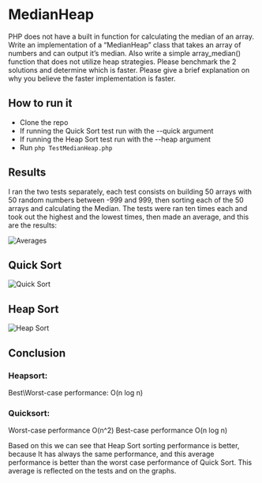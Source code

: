 # MedianHeap
PHP does not have a built in function for calculating the median of an array. Write an implementation of a “MedianHeap” class that takes an array of numbers and can output it’s median. Also write a simple array_median() function that does not utilize heap strategies. Please benchmark the 2 solutions and determine which is faster. Please give a brief explanation on why you believe the faster implementation is faster.
## How to run it
- Clone the repo
- If running the Quick Sort test run with the --quick argument
- If running the Heap Sort test  run with the --heap argument
- Run ```php TestMedianHeap.php```
## Results
I ran the two tests separately, each test consists on building 50 arrays with 50 random numbers between -999 and 999, then sorting each of the 50 arrays and calculating the Median. The tests were ran ten times each and took out the highest and the lowest times, then made an average, and this are the results:

![Averages](https://i.imgur.com/ge9jZnEl.png)

## Quick Sort
![Quick Sort](https://i.imgur.com/OGSpdPA.png)

## Heap Sort
![Heap Sort](https://i.imgur.com/AVNoard.png)

## Conclusion
### Heapsort:
Best\Worst-case performance: O(n log n)

### Quicksort:
Worst-case performance	O(n^2)
Best-case performance	O(n log n) 

Based on this we can see that Heap Sort sorting performance is better, because It has always the same performance, and this average performance is better than the worst case performance of Quick Sort. This average is reflected on the tests and on the graphs.
